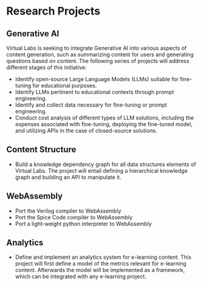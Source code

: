 # Research Projects

## Generative AI
Virtual Labs is seeking to integrate Generative AI into various aspects of content generation, such as summarizing content for users and generating questions based on content. The following series of projects will address different stages of this initiative:

- Identify open-source Large Language Models (LLMs) suitable for fine-tuning for educational purposes.
- Identify LLMs pertinent to educational contexts through prompt engineering.
- Identify and collect data necessary for fine-tuning or prompt engineering.
- Conduct cost analysis of different types of LLM solutions, including the expenses associated with fine-tuning, deploying the fine-tuned model, and utilizing APIs in the case of closed-source solutions.

## Content Structure
- Build a knowledge dependency graph for all data structures elements of Virtual Labs. The project will entail defining a hierarchical knowledge graph and building an API to manipulate it.

## WebAssembly
- Port the Verilog compiler to WebAssembly
- Port the Spice Code compiler to WebAssembly
- Port a light-weight python interpreter to WebAssembly

## Analytics
- Define and implement an analytics system for e-learning content. This project will first define a model of the metrics relevant for e-learning content. Afterwards the model will be implemented as a framework, which can be integrated with any e-learning project.
